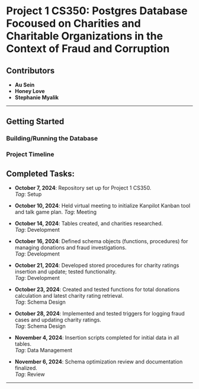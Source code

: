 # Project 1 CS350: Postgres Database Focoused on Charities and Charitable Organizations in the Context of Fraud and Corruption

## Contributors

- **Au Sein**
- **Honey Love**
- **Stephanie Myalik**

---

## Getting Started

### Building/Running the Database
### Project Timeline

## Completed Tasks:
- **October 7, 2024**: Repository set up for Project 1 CS350.  
  _Tag_: Setup

- **October 10, 2024**: Held virtual meeting to initialize Kanpilot Kanban tool and talk game plan.
  _Tag_: Meeting

- **October 14, 2024**: Tables created, and charities researched.  
  _Tag_: Development

- **October 16, 2024**: Defined schema objects (functions, procedures) for managing donations and fraud investigations.  
  _Tag_: Development

- **October 21, 2024**: Developed stored procedures for charity ratings insertion and update; tested functionality.  
  _Tag_: Development

- **October 23, 2024**: Created and tested functions for total donations calculation and latest charity rating retrieval.  
  _Tag_: Schema Design

- **October 28, 2024**: Implemented and tested triggers for logging fraud cases and updating charity ratings.  
  _Tag_: Schema Design

- **November 4, 2024**: Insertion scripts completed for initial data in all tables.  
  _Tag_: Data Management

- **November 6, 2024**: Schema optimization review and documentation finalized.  
  _Tag_: Review

---
